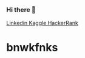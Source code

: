 ### Hi there 👋
[Linkedin  ](https://www.linkedin.com/in/himanshu-sekhar-panigrahi-4830a4255/)
[  Kaggle  ](https://www.kaggle.com/himanshupanigrahi)
[  HackerRank](https://www.hackerrank.com/himanshu86panig1)
# bnwkfnks

